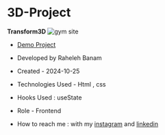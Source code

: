 # 3D-Project
**Transform3D**
![gym site](https://github.com/user-attachments/assets/850d57b3-3cee-4157-be2a-7a5adb555103)

- [Demo Project](https://code-banu.github.io/Gym-website/)

- Developed by Raheleh Banam

- Created - 2024-10-25

- Technologies Used - Html , css 

- Hooks Used : useState 

- Role - Frontend
- How to reach me : with my [instagram](https://www.instagram.com/code_banu?igsh=MXdzZm9ucG1tODF0Yg==) and [linkedin](https://www.linkedin.com/in/raheleh-banam-344287230)
